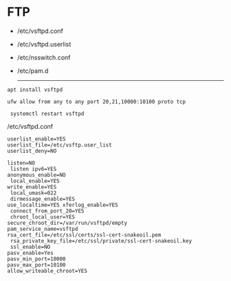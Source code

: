 # FTP

* /etc/vsftpd.conf
* /etc/vsftpd.userlist
* /etc/nsswitch.conf
* /etc/pam.d

  -----------------------------------------------------------------
```
apt install vsftpd
```
```
ufw allow from any to any port 20,21,10000:10100 proto tcp
```

```
 systemctl restart vsftpd
```
/etc/vsftpd.conf
```
userlist_enable=YES
userlist_file=/etc/vsftp.user_list
userlist_deny=NO
```
```
listen=NO
 listen ipv6=YES 
anonymous_enable=NO
 local_enable=YES 
write_enable=YES
 local_umask=022
 dirmessage_enable=YES 
use_localtime=YES xferlog_enable=YES
 connect_from_port_20=YES
 chroot_local_user=YES 
secure_chroot_dir=/var/run/vsftpd/empty 
pam_service_name=vsftpd 
rsa_cert_file=/etc/ssl/certs/ssl-cert-snakeoil.pem
 rsa_private_key_file=/etc/ssl/private/ssl-cert-snakeoil.key
 ssl_enable=NO 
pasv_enable=Yes 
pasv_min_port=10000 
pasv_max_port=10100 
allow_writeable_chroot=YES
```
